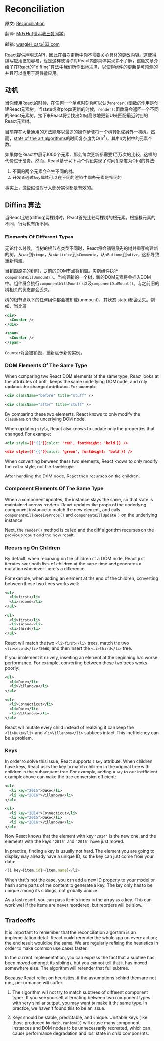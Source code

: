 # Reconciliation

原文: [Reconciliation](https://facebook.github.io/react/docs/reconciliation.html)

翻译: [MrErHu(请叫我王磊同学)](https://github.com/MrErHu)

邮箱: [wanglei_cs@163.com](mailto:wanglei_cs@163.com)

React提供声明式API，因此在每次更新中你不需要关心具体的更改内容。这使得编写应用更加容易，但是这样使得你对React内部具体实现并不了解，这篇文章介绍了在React的"diffing"算法中我们所作出地决择，以使得组件的更新是可预测的并且可以适用于高性能应用。

## 动机

当你使用React的时候，在任何一个单点时刻你可以认为`render()`函数的作用是创建React元素树。当state或者props更新的时候，`render()`函数将会返回一个不同的React元素树。接下来React将会找出如何高效地更新UI来匹配最近时刻的React元素树。

目前存在大量通用的方法能够以最少的操作步骤将一个树转化成另外一棵树。然而，[state of the art algorithms](http://grfia.dlsi.ua.es/ml/algorithms/references/editsurvey_bille.pdf)的时间复杂度为O(n<sup>3</sup>)，其中n为树中的元素个数。

如果你在React中展示1000个元素，那么每次更新都需要1百万次的比较，这样的代价过于昂贵。然而，React基于以下两个假设实现了时间复杂度为O(n)的算法:

1. 不同的两个元素会产生不同的树。
2. 开发者通过`key`属性可以在不同的渲染中那些元素是相同的。

事实上，这些假设对于大部分实例都是有效的。

## Diffing 算法

当React比较(diffing)两棵树时，React首先比较两棵树的根元素。根据根元素的不同，行为也有所不同。

### Elements Of Different Types

无论什么时候，当树的根节点类型不同时，React将会销毁原先的树并重写构建新的树。从`<a>`到`<img>`，从`<Article>`到`<Comment>`，从`<Button>`到`<div>`，这都导致重新构建。

当销毁原先的树时，之前的DOM节点将销毁。实例组件执行`componentWillUnmount()`。当构建新的一个树，新的DOM元素将会插入DOM中。组件将会执行`componentWillMount()`以及`componentDidMount()`。与之前旧的树相关的状态都会丢失。

树的根节点以下的任何组件都会被卸载(unmount)，其状态(state)都会丢失。例如，当比较:

```xml
<div>
  <Counter />
</div>

<span>
  <Counter />
</span>
```

`Counter`将会被销毁，重新赋予新的实例。

### DOM Elements Of The Same Type

When comparing two React DOM elements of the same type, React looks at the attributes of both, keeps the same underlying DOM node, and only updates the changed attributes. For example:

```xml
<div className="before" title="stuff" />

<div className="after" title="stuff" />
```

By comparing these two elements, React knows to only modify the `className` on the underlying DOM node.

When updating `style`, React also knows to update only the properties that changed. For example:

```xml
<div style={{'{{'}}color: 'red', fontWeight: 'bold'}} />

<div style={{'{{'}}color: 'green', fontWeight: 'bold'}} />
```

When converting between these two elements, React knows to only modify the `color` style, not the `fontWeight`.

After handling the DOM node, React then recurses on the children.

### Component Elements Of The Same Type

When a component updates, the instance stays the same, so that state is maintained across renders. React updates the props of the underlying component instance to match the new element, and calls `componentWillReceiveProps()` and `componentWillUpdate()` on the underlying instance.

Next, the `render()` method is called and the diff algorithm recurses on the previous result and the new result.

### Recursing On Children

By default, when recursing on the children of a DOM node, React just iterates over both lists of children at the same time and generates a mutation whenever there's a difference.

For example, when adding an element at the end of the children, converting between these two trees works well:

```xml
<ul>
  <li>first</li>
  <li>second</li>
</ul>

<ul>
  <li>first</li>
  <li>second</li>
  <li>third</li>
</ul>
```

React will match the two `<li>first</li>` trees, match the two `<li>second</li>` trees, and then insert the `<li>third</li>` tree.

If you implement it naively, inserting an element at the beginning has worse performance. For example, converting between these two trees works poorly:

```xml
<ul>
  <li>Duke</li>
  <li>Villanova</li>
</ul>

<ul>
  <li>Connecticut</li>
  <li>Duke</li>
  <li>Villanova</li>
</ul>
```

React will mutate every child instead of realizing it can keep the `<li>Duke</li>` and `<li>Villanova</li>` subtrees intact. This inefficiency can be a problem.

### Keys

In order to solve this issue, React supports a `key` attribute. When children have keys, React uses the key to match children in the original tree with children in the subsequent tree. For example, adding a `key` to our inefficient example above can make the tree conversion efficient:

```xml
<ul>
  <li key="2015">Duke</li>
  <li key="2016">Villanova</li>
</ul>

<ul>
  <li key="2014">Connecticut</li>
  <li key="2015">Duke</li>
  <li key="2016">Villanova</li>
</ul>
```

Now React knows that the element with key `'2014'` is the new one, and the elements with the keys `'2015'` and `'2016'` have just moved.

In practice, finding a key is usually not hard. The element you are going to display may already have a unique ID, so the key can just come from your data:

```js
<li key={item.id}>{item.name}</li>
```

When that's not the case, you can add a new ID property to your model or hash some parts of the content to generate a key. The key only has to be unique among its siblings, not globally unique.

As a last resort, you can pass item's index in the array as a key. This can work well if the items are never reordered, but reorders will be slow.

## Tradeoffs

It is important to remember that the reconciliation algorithm is an implementation detail. React could rerender the whole app on every action; the end result would be the same. We are regularly refining the heuristics in order to make common use cases faster.

In the current implementation, you can express the fact that a subtree has been moved amongst its siblings, but you cannot tell that it has moved somewhere else. The algorithm will rerender that full subtree.

Because React relies on heuristics, if the assumptions behind them are not met, performance will suffer.

1. The algorithm will not try to match subtrees of different component types. If you see yourself alternating between two component types with very similar output, you may want to make it the same type. In practice, we haven't found this to be an issue.

2. Keys should be stable, predictable, and unique. Unstable keys (like those produced by `Math.random()`) will cause many component instances and DOM nodes to be unnecessarily recreated, which can cause performance degradation and lost state in child components.

